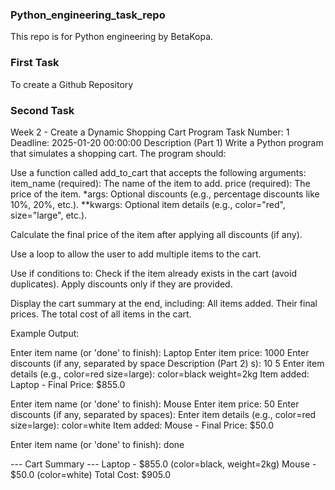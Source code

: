 ### Python_engineering_task_repo
This repo is for Python engineering by BetaKopa.

### First Task ###
To create a Github Repository 

### Second Task ###

Week 2 - Create a Dynamic Shopping Cart Program
Task Number: 1
Deadline: 2025-01-20 00:00:00
Description (Part 1)
Write a Python program that simulates a shopping cart. The program should:

Use a function called add_to_cart that accepts the following arguments:
item_name (required): The name of the item to add.
price (required): The price of the item.
*args: Optional discounts (e.g., percentage discounts like 10%, 20%, etc.).
**kwargs: Optional item details (e.g., color="red", size="large", etc.).

Calculate the final price of the item after applying all discounts (if any).

Use a loop to allow the user to add multiple items to the cart.

Use if conditions to:
Check if the item already exists in the cart (avoid duplicates).
Apply discounts only if they are provided.

Display the cart summary at the end, including:
All items added.
Their final prices.
The total cost of all items in the cart.


Example Output:


Enter item name (or 'done' to finish): Laptop
Enter item price: 1000
Enter discounts (if any, separated by space
Description (Part 2)
s): 10 5
Enter item details (e.g., color=red size=large): color=black weight=2kg
Item added: Laptop - Final Price: $855.0

Enter item name (or 'done' to finish): Mouse
Enter item price: 50
Enter discounts (if any, separated by spaces):
Enter item details (e.g., color=red size=large): color=white
Item added: Mouse - Final Price: $50.0

Enter item name (or 'done' to finish): done

--- Cart Summary ---
Laptop - $855.0 (color=black, weight=2kg)
Mouse - $50.0 (color=white)
Total Cost: $905.0
